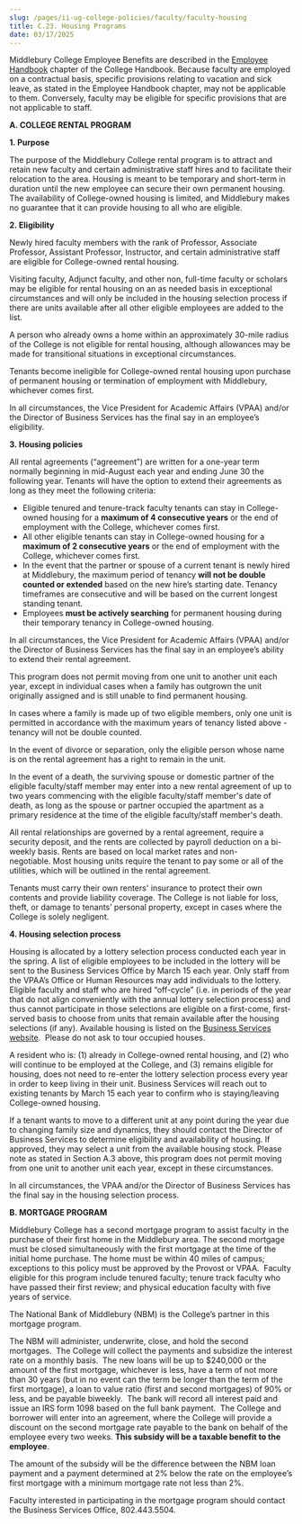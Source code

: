 ```yaml
---
slug: /pages/ii-ug-college-policies/faculty/faculty-housing
title: C.23. Housing Programs
date: 03/17/2025
---
```

Middlebury College Employee Benefits are described in the [Employee Handbook](https://handbook.middlebury.edu/pages/ii-ug-college-policies/employee/) chapter of the College Handbook. Because faculty are employed on a contractual basis, specific provisions relating to vacation and sick leave, as stated in the Employee Handbook chapter, may not be applicable to them. Conversely, faculty may be eligible for specific provisions that are not applicable to staff.

**A. COLLEGE RENTAL PROGRAM**

**1. Purpose**

The purpose of the Middlebury College rental program is to attract and retain new faculty and certain administrative staff hires and to facilitate their relocation to the area. Housing is meant to be temporary and short-term in duration until the new employee can secure their own permanent housing. The availability of College-owned housing is limited, and Middlebury makes no guarantee that it can provide housing to all who are eligible.

**2. Eligibility**

Newly hired faculty members with the rank of Professor, Associate Professor, Assistant Professor, Instructor, and certain administrative staff are eligible for College-owned rental housing.

Visiting faculty, Adjunct faculty, and other non, full-time faculty or scholars may be eligible for rental housing on an as needed basis in exceptional circumstances and will only be included in the housing selection process if there are units available after all other eligible employees are added to the list.

A person who already owns a home within an approximately 30-mile radius of the College is not eligible for rental housing, although allowances may be made for transitional situations in exceptional circumstances.

Tenants become ineligible for College-owned rental housing upon purchase of permanent housing or termination of employment with Middlebury, whichever comes first.

In all circumstances, the Vice President for Academic Affairs (VPAA) and/or the Director of Business Services has the final say in an employee’s eligibility.

**3. Housing policies**

All rental agreements (“agreement”) are written for a one-year term normally beginning in mid-August each year and ending June 30 the following year. Tenants will have the option to extend their agreements as long as they meet the following criteria:

*   Eligible tenured and tenure-track faculty tenants can stay in College-owned housing for a **maximum of 4 consecutive years** or the end of employment with the College, whichever comes first.
*   All other eligible tenants can stay in College-owned housing for a **maximum of 2 consecutive years** or the end of employment with the College, whichever comes first.
*   In the event that the partner or spouse of a current tenant is newly hired at Middlebury, the maximum period of tenancy **will not be double counted or extended** based on the new hire’s starting date. Tenancy timeframes are consecutive and will be based on the current longest standing tenant.
*   Employees **must be actively searching** for permanent housing during their temporary tenancy in College-owned housing.

In all circumstances, the Vice President for Academic Affairs (VPAA) and/or the Director of Business Services has the final say in an employee’s ability to extend their rental agreement.

This program does not permit moving from one unit to another unit each year, except in individual cases when a family has outgrown the unit originally assigned and is still unable to find permanent housing.

In cases where a family is made up of two eligible members, only one unit is permitted in accordance with the maximum years of tenancy listed above - tenancy will not be double counted.

In the event of divorce or separation, only the eligible person whose name is on the rental agreement has a right to remain in the unit.

In the event of a death, the surviving spouse or domestic partner of the eligible faculty/staff member may enter into a new rental agreement of up to two years commencing with the eligible faculty/staff member's date of death, as long as the spouse or partner occupied the apartment as a primary residence at the time of the eligible faculty/staff member's death. 

All rental relationships are governed by a rental agreement, require a security deposit, and the rents are collected by payroll deduction on a bi-weekly basis. Rents are based on local market rates and non-negotiable. Most housing units require the tenant to pay some or all of the utilities, which will be outlined in the rental agreement.

Tenants must carry their own renters' insurance to protect their own contents and provide liability coverage. The College is not liable for loss, theft, or damage to tenants’ personal property, except in cases where the College is solely negligent.

**4. Housing selection process**

Housing is allocated by a lottery selection process conducted each year in the spring. A list of eligible employees to be included in the lottery will be sent to the Business Services Office by March 15 each year. Only staff from the VPAA’s Office or Human Resources may add individuals to the lottery. Eligible faculty and staff who are hired “off-cycle” (i.e. in periods of the year that do not align conveniently with the annual lottery selection process) and thus cannot participate in those selections are eligible on a first-come, first-served basis to choose from units that remain available after the housing selections (if any). Available housing is listed on the [Business Services website](https://www.middlebury.edu/enterprise-risk-management/compliance-partners/business-services/faculty-housing).  Please do not ask to tour occupied houses. 

A resident who is: (1) already in College-owned rental housing, and (2) who will continue to be employed at the College, and (3) remains eligible for housing, does not need to re-enter the lottery selection process every year in order to keep living in their unit. Business Services will reach out to existing tenants by March 15 each year to confirm who is staying/leaving College-owned housing.

If a tenant wants to move to a different unit at any point during the year due to changing family size and dynamics, they should contact the Director of Business Services to determine eligibility and availability of housing. If approved, they may select a unit from the available housing stock. Please note as stated in Section A.3 above, this program does not permit moving from one unit to another unit each year, except in these circumstances.

In all circumstances, the VPAA and/or the Director of Business Services has the final say in the housing selection process.

**B. MORTGAGE PROGRAM**

Middlebury College has a second mortgage program to assist faculty in the purchase of their first home in the Middlebury area. The second mortgage must be closed simultaneously with the first mortgage at the time of the initial home purchase. The home must be within 40 miles of campus; exceptions to this policy must be approved by the Provost or VPAA.  Faculty eligible for this program include tenured faculty; tenure track faculty who have passed their first review; and physical education faculty with five years of service.

The National Bank of Middlebury (NBM) is the College’s partner in this mortgage program.

The NBM will administer, underwrite, close, and hold the second mortgages.  The College will collect the payments and subsidize the interest rate on a monthly basis.  The new loans will be up to $240,000 or the amount of the first mortgage, whichever is less, have a term of not more than 30 years (but in no event can the term be longer than the term of the first mortgage), a loan to value ratio (first and second mortgages) of 90% or less, and be payable biweekly.  The bank will record all interest paid and issue an IRS form 1098 based on the full bank payment.  The College and borrower will enter into an agreement, where the College will provide a discount on the second mortgage rate payable to the bank on behalf of the employee every two weeks. **This subsidy will be a taxable benefit to the employee**.

The amount of the subsidy will be the difference between the NBM loan payment and a payment determined at 2% below the rate on the employee’s first mortgage with a minimum mortgage rate not less than 2%.

Faculty interested in participating in the mortgage program should contact the Business Services Office, 802.443.5504.
